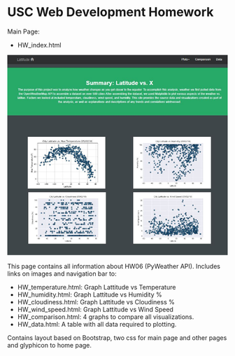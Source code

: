 # USC Web Development Homework

Main Page:
- HW_index.html
<img src='output_data/HW_index.JPG' />

This page contains all information about HW06 (PyWeather API).
Includes links on images and navigation bar to:
- HW_temperature.html: Graph Lattitude vs Temperature
- HW_humidity.html: Graph Lattitude vs Humidity %
- HW_cloudiness.html: Graph Lattitude vs Cloudiness %
- HW_wind_speed.html: Graph Lattitude vs Wind Speed
- HW_comparison.html: 4 graphs to compare all visualizations.
- HW_data.html: A table with all data required to plotting.

Contains layout based on Bootstrap, two css for main page and other pages and glyphicon to home page.
